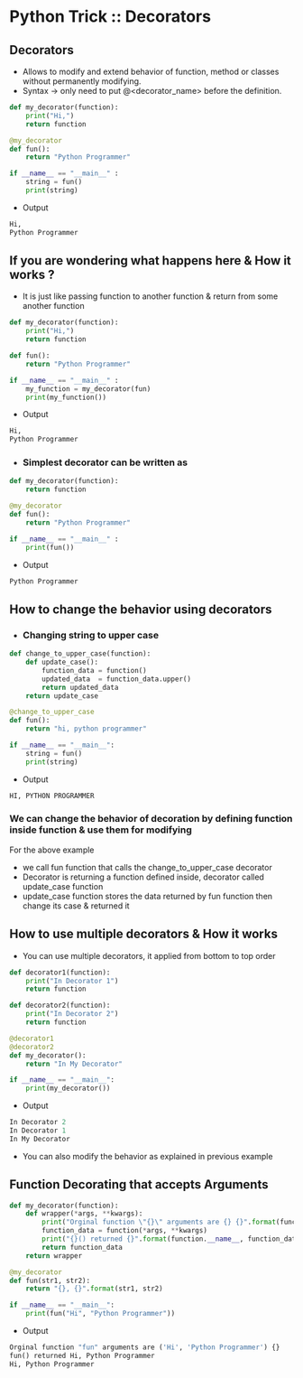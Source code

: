 # Python Trick :: Decorators

## Decorators
* Allows to modify and extend behavior of function, method or classes without permanently modifying.
* Syntax -> only need to put @<decorator_name> before the definition.

```python
def my_decorator(function):
    print("Hi,")
    return function

@my_decorator
def fun():
    return "Python Programmer"

if __name__ == "__main__" :
    string = fun()
    print(string)
```
* Output
```python
Hi,
Python Programmer
```
## If you are wondering what happens here & How it works ?
* It is just like passing function to another function & return from some another function
```python
def my_decorator(function):
    print("Hi,")
    return function

def fun():
    return "Python Programmer"

if __name__ == "__main__" :
    my_function = my_decorator(fun)
    print(my_function())
```
* Output
```python
Hi,
Python Programmer
```
* ### Simplest decorator can be written as
```python
def my_decorator(function):
    return function

@my_decorator
def fun():
    return "Python Programmer"

if __name__ == "__main__" :
    print(fun())
```
* Output
```python
Python Programmer
```
## How to change the behavior using decorators
* ### Changing string to upper case
```python
def change_to_upper_case(function):
    def update_case():
        function_data = function()
        updated_data  = function_data.upper()
        return updated_data
    return update_case

@change_to_upper_case
def fun():
    return "hi, python programmer"

if __name__ == "__main__":
    string = fun()
    print(string)
```
* Output
```python
HI, PYTHON PROGRAMMER
```
### We can change the behavior of decoration by defining function inside function & use them for modifying
For the above example
* we call fun function that calls the change_to_upper_case decorator
* Decorator is returning a function defined inside, decorator called update_case function
* update_case function stores the data returned by fun function then change its case & returned it

## How to use multiple decorators & How it works
* You can use multiple decorators, it applied from bottom to top order
```python
def decorator1(function):
    print("In Decorator 1")
    return function

def decorator2(function):
    print("In Decorator 2")
    return function

@decorator1
@decorator2
def my_decorator():
    return "In My Decorator"

if __name__ == "__main__":
    print(my_decorator())
```
* Output
```python
In Decorator 2
In Decorator 1
In My Decorator
```
* You can also modify the behavior as explained in previous example
## Function Decorating that accepts Arguments
```python
def my_decorator(function):
    def wrapper(*args, **kwargs):
        print("Orginal function \"{}\" arguments are {} {}".format(function.__name__, args, kwargs))
        function_data = function(*args, **kwargs)
        print("{}() returned {}".format(function.__name__, function_data))
        return function_data
    return wrapper

@my_decorator
def fun(str1, str2):
    return "{}, {}".format(str1, str2)

if __name__ == "__main__":
    print(fun("Hi", "Python Programmer"))
```
* Output
```python
Orginal function "fun" arguments are ('Hi', 'Python Programmer') {}
fun() returned Hi, Python Programmer
Hi, Python Programmer
```
